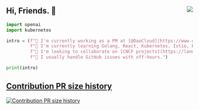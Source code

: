 ## Hi, Friends. 👋  <img align="right" src="https://visitor-badge.laobi.icu/badge?page_id=samzong.samzong">

```python
import openai
import kubernetes

intro = (f"🔭 I'm currently working as a PM at [@DaoCloud](https://www.daocloud.io)\n"
         f"🌱 I'm currently learning Golang, React, Kubernetes, Istio, Piano, Tai Chi\n"
         f"👯 I'm looking to collaborate on [CNCF projects](https://landscape.cncf.io/)\n"
         f"💬 I usually handle GitHub issues with off-hours.")

print(intro)
```

## [Contribution PR size history](https://ossinsight-lite-hbbcgg1s2-samzong.vercel.app/)

[![Contribution PR size history](https://ossinsight-lite-hbbcgg1s2-samzong.vercel.app/widgets/contribution-pull-request-size-history/thumbnail.png)](https://ossinsight-lite-hbbcgg1s2-samzong.vercel.app/widgets/contribution-pull-request-size-history)

